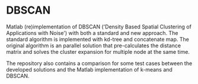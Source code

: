 # DBSCAN
Matlab (re)implementation of DBSCAN ('Density Based Spatial Clustering of Applications with Noise') with both a standard and new approach. The standard algorithm is implemented with kd-tree and concatenate map. The original algorithm is an parallel solution that pre-calculates the distance matrix and solves the cluster expansion for multiple node at the same time.

The repository also contains a comparison for some test cases between the developed solutions and the Matlab implementation of k-means and DBSCAN.
